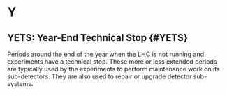 # Y

## YETS: Year-End Technical Stop {#YETS}

Periods around the end of the year when the LHC is not running and experiments have a technical stop.
These more or less extended periods are typically used by the experiments to perform maintenance work on its sub-detectors.
They are also used to repair or upgrade detector sub-systems.
